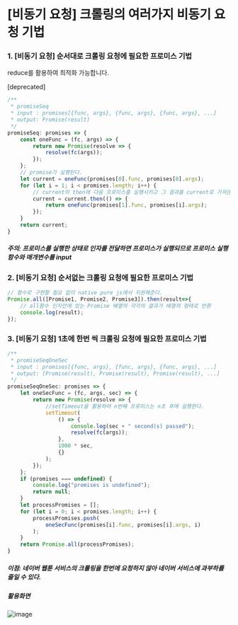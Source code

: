 # [비동기 요청] 크롤링의 여러가지 비동기 요청 기법

### 1. [비동기 요청] 순서대로 크롤링 요청에 필요한 프로미스 기법
reduce를 활용하여 최적화 가능합니다.

[deprecated]
```js
/**
 * promiseSeq
 * input : promises[{func, args}, {func, args}, {func, args}, ...]
 * output: Promise(result)
 */
promiseSeq: promises => {
	const oneFunc = (fc, args) => {
		return new Promise(resolve => {
			resolve(fc(args));
		});
	};
    // promise가 실행된다.
	let current = oneFunc(promises[0].func, promises[0].args);
	for (let i = 1; i < promises.length; i++) {
        // current의 then에 다음 프로미스를 실행시키고 그 결과를 current로 가져온다
		current = current.then(() => {
			return oneFunc(promises[1].func, promises[i].args);
		});
	}
	return current;
}
```

##### 주의: 프로미스를 실행한 상태로 인자를 전달하면 프로미스가 실행되므로 프로미스 실행 함수와 매개변수를 input

### 2. [비동기 요청] 순서없는 크롤링 요청에 필요한 프로미스 기법

```js
// 함수로 구현할 필요 없이 native pure js에서 지원해준다.
Promise.all([Promise1, Promise2, Promise3]).then(result=>{
	// all함수 인자안에 있는 Promise 배열의 각각의 결과가 배열의 형태로 반환
    console.log(result);
});
```

### 3. [비동기 요청] 1초에 한번 씩 크롤링 요청에 필요한 프로미스 기법

```js
/**
 * promiseSeqOneSec
 * input : promises[{func, args}, {func, args}, {func, args}, ...]
 * output: [Promise(result), Promise(result), Promise(result), ...]
 */
promiseSeqOneSec: promises => {
	let oneSecFunc = (fc, args, sec) => {
		return new Promise(resolve => {
            //setTimeout을 활용하여 n번째 프로미스는 n초 후에 실행한다.
			setTimeout(
				() => {
					console.log(sec + " second(s) passed");
					resolve(fc(args));
				},
				1000 * sec,
				{}
			);
		});
	};
	if (promises === undefined) {
		console.log("promises is undefined");
		return null;
	}
	let processPromises = [];
	for (let i = 0; i < promises.length; i++) {
		processPromises.push(
			oneSecFunc(promises[i].func, promises[i].args, i)
		);
	}
	return Promise.all(processPromises);
}
```

##### 이점: 네이버 웹툰 서비스의 크롤링을 한번에 요청하지 않아 네이버 서비스에 과부하를 줄일 수 있다.

##### 활용화면

![image](https://user-images.githubusercontent.com/33514304/40628369-92fee0be-62ff-11e8-945a-63c1153278cc.png)
